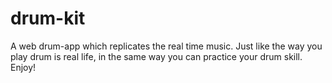 # drum-kit
A web drum-app which replicates the real time music.
Just like the way you play drum is real life, in the same way you can practice your drum skill. Enjoy!
